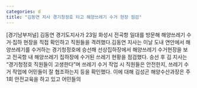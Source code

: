 ```yaml
---
categories: d
title: "김동연 지사 경기청정호 타고 해양쓰레기 수거 현장 점검"
---
```

[경기남부저널] 김동연 경기도지사가 23일 화성시 전곡항 일대를 방문해 해양쓰레기 수거·집하 현장을 직접 확인하고 직원들을 격려했다.김동연 지사는 이날 도내 연안에서 해양쓰레기를 수거하는 경기청정호에 승선해 선상집하장에서 해양쓰레기 수거현장을 보고 전곡항 내 해양쓰레기 집하장에 수거된 쓰레기 현황을 점검했다. 승선 후 김 지사는 “경기청정호 직원들이 고생한다”며 쓰레기 수거 작업 시 직원들은 안전한지, 쓰레기 수거 작업에 어민들이 잘 협조하는지 등을 확인했다. 이에 대해 김성곤 해양수산과장은 주 1회 안전교육을 하고 있고 어민들의